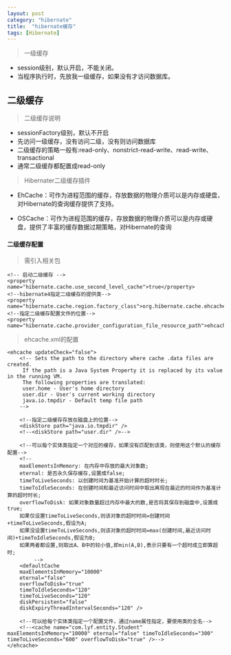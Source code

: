 ```yaml
---
layout: post
category: "hibernate"
title:  "hibernate缓存"
tags: [Hibernate]
---
```




> 一级缓存  

- session级别，默认开启，不能关闭。  
- 当程序执行时，先放我一级缓存，如果没有才访问数据库。


##  二级缓存 ##
> 二级缓存说明  

<!-- more -->

- sessionFactory级别，默认不开启  
- 先访问一级缓存，没有访问二级，没有则访问数据库  
- 二级缓存的策略一般有:read-only、nonstrict-read-write、read-write、transactional
- 通常二级缓存都配置成read-only



> Hibernater二级缓存插件  



- EhCache：可作为进程范围的缓存，存放数据的物理介质可以是内存或硬盘，对Hibernate的查询缓存提供了支持。


- OSCache：可作为进程范围的缓存，存放数据的物理介质可以是内存或硬盘，提供了丰富的缓存数据过期策略，对Hibernate的查询

#### 二级缓存配置 ####



> 需引入相关包  

	<!-- 启动二级缓存 -->  
    <property name="hibernate.cache.use_second_level_cache">true</property>  
	<!--hibernate4指定二级缓存的提供类-->  
	<property name="hibernate.cache.region.factory_class">org.hibernate.cache.ehcache.EhCacheRegionFactory</property>  
    <!--指定二级缓存配置文件的位置-->  
    <property name="hibernate.cache.provider_configuration_file_resource_path">ehcache.xml</property>  



> ehcache.xml的配置  

	<ehcache updateCheck="false">  
		<!-- Sets the path to the directory where cache .data files are created.  
		 If the path is a Java System Property it is replaced by its value in the running VM.  
		 The following properties are translated:  
		 user.home - User's home directory  
		 user.dir - User's current working directory  
		 java.io.tmpdir - Default temp file path  
		-->  
		
		<!--指定二级缓存存放在磁盘上的位置-->  
		<diskStore path="java.io.tmpdir" />  
		<!--<diskStore path="user.dir" />-->  
		
		<!--可以每个实体类指定一个对应的缓存，如果没有匹配到该类，则使用这个默认的缓存配置-->  
		<!--  
		maxElementsInMemory: 在内存中存放的最大对象数;  
		eternal: 是否永久保存缓存,设置成false;  
		timeToLiveSeconds: 以创建时间为基准开始计算的超时时长;  
		timeToIdleSeconds: 在创建时间和最近访问时间中取出离现在最近的时间作为基准计算的超时时长;  
		overflowToDisk: 如果对象数量超过内存中最大的数,是否将其保存到磁盘中,设置成true;  
		如果仅设置timeToLiveSeconds,则该对象的超时时间=创建时间+timeToLiveSeconds,假设为A;  
		如果没设置timeToLiveSeconds,则该对象的超时时间=max(创建时间,最近访问时间)+timeToIdleSeconds,假设为B;  
		如果两者都设置,则取出A、B中的较小值,即min(A,B),表示只要有一个超时成立即算超时;  
		　	-->  
		<defaultCache   
		maxElementsInMemory="10000"   
		eternal="false"   
		overflowToDisk="true"   
		timeToIdleSeconds="120"   
		timeToLiveSeconds="120"   
		diskPersistent="false"   
		diskExpiryThreadIntervalSeconds="120" />  
		
		<!--可以给每个实体类指定一个配置文件，通过name属性指定，要使用类的全名-->  
		<!--<cache name="com.lyf.entity.Student" maxElementsInMemory="10000" eternal="false" timeToIdleSeconds="300" timeToLiveSeconds="600" overflowToDisk="true" />-->  
	</ehcache>   